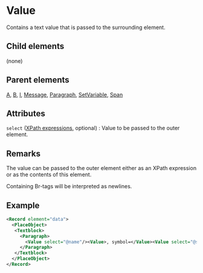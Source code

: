 # Value



Contains a text value that is passed to the surrounding element.



##  Child elements

(none)

##  Parent elements

[A](../a.md), [B](../b.md), [I](../i.md), [Message](../message.md), [Paragraph](../paragraph.md), [SetVariable](../setvariable.md), [Span](../span.md)


## Attributes



`select` ([XPath expressions](../../manual/xpath.md), optional)
:   Value to be passed to the outer element.




## Remarks
The value can be passed to the outer element either as an XPath expression or as the contents of this element.

Containing Br-tags will be interpreted as newlines.


## Example

```xml
<Record element="data">
  <PlaceObject>
   <Textblock>
     <Paragraph>
       <Value select="@name"/><Value>, symbol=</Value><Value select="@symbol"/>
     </Paragraph>
   </Textblock>
  </PlaceObject>
</Record>

```






